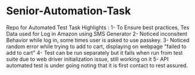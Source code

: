 # Senior-Automation-Task
Repo for Automated Test
Task Highlights :
  1- To Ensure best practices, Tes Data used for Log in Amazon using SMS Generator
  2- Noticed inconsitent Behavior while log in, some times user is asked to use passkey.
  3- Noticed random error while trying to add to cart, displaying on webpage "failed to add to cart"
  4- Test can be run separately but it fails when run from test suite due to web driver initialization issue, still working on it 
  5- API automated test is under going noting that it is first contact to rest assured.
